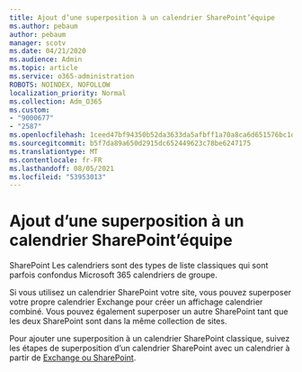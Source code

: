 ```yaml
---
title: Ajout d’une superposition à un calendrier SharePoint’équipe
ms.author: pebaum
author: pebaum
manager: scotv
ms.date: 04/21/2020
ms.audience: Admin
ms.topic: article
ms.service: o365-administration
ROBOTS: NOINDEX, NOFOLLOW
localization_priority: Normal
ms.collection: Adm_O365
ms.custom:
- "9000677"
- "2587"
ms.openlocfilehash: 1ceed47bf94350b52da3633da5afbff1a70a8ca6d651576bc1d89acdbaf7af65
ms.sourcegitcommit: b5f7da89a650d2915dc652449623c78be6247175
ms.translationtype: MT
ms.contentlocale: fr-FR
ms.lasthandoff: 08/05/2021
ms.locfileid: "53953013"
---
```

# <a name="adding-an-overlay-to-a-sharepoint-calendar"></a>Ajout d’une superposition à un calendrier SharePoint’équipe

SharePoint Les calendriers sont des types de liste classiques qui sont parfois confondus Microsoft 365 calendriers de groupe.
 
Si vous utilisez un calendrier SharePoint votre site, vous pouvez superposer votre propre calendrier Exchange pour créer un affichage calendrier combiné. Vous pouvez également superposer un autre SharePoint tant que les deux SharePoint sont dans la même collection de sites.
 
Pour ajouter une superposition à un calendrier SharePoint classique, suivez les étapes de superposition d’un calendrier SharePoint avec un calendrier à partir de [Exchange ou SharePoint](https://support.office.com/article/Overlay-a-SharePoint-calendar-with-a-calendar-from-Exchange-or-SharePoint-4CAEBE59-3994-4A94-9322-B31ABB8A5E9A).
